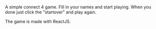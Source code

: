 A simple connect 4 game. Fill in your names and start playing. When you done just click the "startover" and play again. 

The game is made with ReactJS.